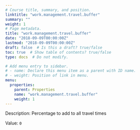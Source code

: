 ```yaml
---
# Course title, summary, and position.
linktitle: "work.management.travel.buffer"
summary: ""
weight: 1
# Page metadata.
title: "work.management.travel.buffer"
date: "2018-09-09T00:00:00Z"
lastmod: "2018-09-09T00:00:00Z"
draft: false  # Is this a draft? true/false
toc: true  # Show table of contents? true/false
type: docs  # Do not modify.

# Add menu entry to sidebar.
# - name: Declare this menu item as a parent with ID name.
# - weight: Position of link in menu.
menu:
  properties:
    parent: Properties
    name: "work.management.travel.buffer"
    weight: 1
---
```


Description: Percentage to add to all travel times


Value: `0`